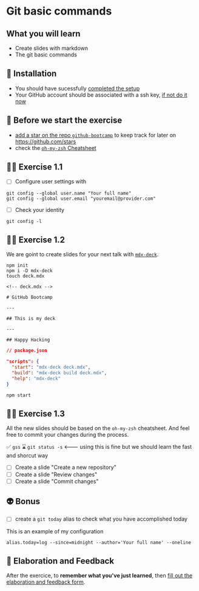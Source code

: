 # Git basic commands

## What you will learn

- Create slides with markdown
- The git basic commands

## 📡 Installation

- You should have sucessfully [completed the setup](../setup/README.md)
- Your GitHub account should be associated with a ssh key, [if not do it now](https://archive.davidl.fr/dev/git.html#associer-son-compte-github)

## 👾 Before we start the exercise

- [add a star on the repo `github-bootcamp`](https://github.com/flexbox/github-bootcamp) to keep track for later on https://github.com/stars
- check the [`oh-my-zsh` Cheatsheet](https://github.com/ohmyzsh/ohmyzsh/wiki/Cheatsheet)

## 👨‍🚀 Exercise 1.1

- [ ] Configure user settings with

```console
git config --global user.name "Your full name"
git config --global user.email "youremail@provider.com"
```
- [ ] Check your identity

```console
git config -l
```

## 👨‍🚀 Exercise 1.2

We are goint to create slides for your next talk with [`mdx-deck`](https://github.com/jxnblk/mdx-deck).

```console
npm init
npm i -D mdx-deck
touch deck.mdx
```

```mdx
<!-- deck.mdx -->

# GitHub Bootcamp

---

## This is my deck

---

## Happy Hacking

```

```json
// package.json

"scripts": {
  "start": "mdx-deck deck.mdx",
  "build": "mdx-deck build deck.mdx",
  "help": "mdx-deck"
}
```

```console
npm start
```

## 👨‍🚀 Exercise 1.3

All the new slides should be based on the `oh-my-zsh` cheatsheet. And feel free to commit your changes during the process.

✅ `gss`
⌛ `git status -s`  <--- using this is fine but we should learn the fast and shorcut way

- [ ] Create a slide "Create a new repository"
- [ ] Create a slide "Review changes"
- [ ] Create a slide "Commit changes"

## 👽 Bonus

- [ ] create a `git today` alias to check what you have accomplished today

This is an example of my configuration

```console
alias.today=log --since=midnight --author='Your full name' --oneline
```

## 🏅 Elaboration and Feedback

After the exercice, to __remember what you've just learned__, then [fill out the elaboration and feedback form](https://airtable.com/shrBuZqOJL5UeLLF1?prefill_Name=github%20101&prefill_Exercice=01).
